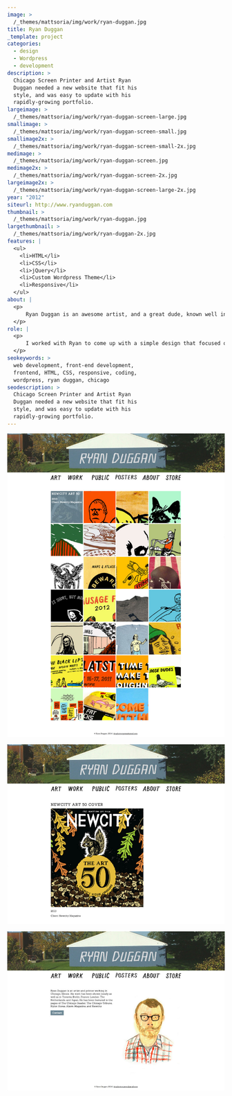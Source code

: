 ```yaml
---
image: >
  /_themes/mattsoria/img/work/ryan-duggan.jpg
title: Ryan Duggan
_template: project
categories:
  - design
  - Wordpress
  - development
description: >
  Chicago Screen Printer and Artist Ryan
  Duggan needed a new website that fit his
  style, and was easy to update with his
  rapidly-growing portfolio.
largeimage: >
  /_themes/mattsoria/img/work/ryan-duggan-screen-large.jpg
smallimage: >
  /_themes/mattsoria/img/work/ryan-duggan-screen-small.jpg
smallimage2x: >
  /_themes/mattsoria/img/work/ryan-duggan-screen-small-2x.jpg
medimage: >
  /_themes/mattsoria/img/work/ryan-duggan-screen.jpg
medimage2x: >
  /_themes/mattsoria/img/work/ryan-duggan-screen-2x.jpg
largeimage2x: >
  /_themes/mattsoria/img/work/ryan-duggan-screen-large-2x.jpg
year: "2012"
siteurl: http://www.ryanduggan.com
thumbnail: >
  /_themes/mattsoria/img/work/ryan-duggan.jpg
largethumbnail: >
  /_themes/mattsoria/img/work/ryan-duggan-2x.jpg
features: |
  <ul>
  	<li>HTML</li>
  	<li>CSS</li>
  	<li>jQuery</li>
  	<li>Custom Wordpress Theme</li>
  	<li>Responsive</li>
  </ul>
about: |
  <p>
  	  Ryan Duggan is an awesome artist, and a great dude, known well in Chicago for his concert posters, hand-lettering, and his skateboard company <em>Hated</em>. Ryan is always working like a mad man, and his portfolio of commissions and artwork is constantly growing. His last website was made up of static HTML files that he would have to hack around every time he wanted to change or add something new. He hired me to help create a new site that was easy to update and maintain, looked great, and was accessible on phones and other small-screen devices for the various expos and festivals that he sells his prints at.
  </p>
role: |
  <p>
  	  I worked with Ryan to come up with a simple design that focused on showcasing his portfolio of work, while maintaining his signature style and personality. I built out a custom Wordpress theme that allowed Ryan the ability to add new work easily, and have the content and information fit in seamlessly with the design. I created a responsive layout that presents the work perfectly no matter what screen size it's view on. In order to help improve site performance with the large amount of images displayed on the site, I implemented a way to automatically losslessly compress any new images Ryan adds.
  </p>
seokeywords: >
  web development, front-end development,
  frontend, HTML, CSS, responsive, coding,
  wordpress, ryan duggan, chicago
seodescription: >
  Chicago Screen Printer and Artist Ryan
  Duggan needed a new website that fit his
  style, and was easy to update with his
  rapidly-growing portfolio.
---
```

<p>
	<img src="/_themes/mattsoria/img/work/ryanduggan-screenshot1.jpg" alt="">
</p>
<p>
	<img src="/_themes/mattsoria/img/work/ryanduggan-screenshot2.jpg" alt="">
</p>
<p>
	<img src="/_themes/mattsoria/img/work/ryanduggan-screenshot3.jpg" alt="">
</p>